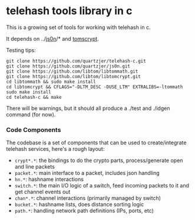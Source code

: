 telehash tools library in c
===========================

This is a growing set of tools for working with telehash in c.

It depends on ../[js0n](https://github.com/quartzjer/js0n)/* and [tomscrypt](http://github.com/libtom/libtomcrypt).

Testing tips:

```
git clone https://github.com/quartzjer/telehash-c.git
git clone https://github.com/quartzjer/js0n.git
git clone https://github.com/libtom/libtommath.git
git clone https://github.com/libtom/libtomcrypt.git
cd libtommath && sudo make install
cd libtomcrypt && CFLAGS="-DLTM_DESC -DUSE_LTM" EXTRALIBS=-ltommath sudo make install
cd telehash-c && make
```

There will be warnings, but it should all produce a ./test and ./idgen command (for now).

### Code Components

The codebase is a set of components that can be used to create/integrate telehash services, here's a rough layout:

* `crypt*.*`: the bindings to do the crypto parts, process/generate open and line packets
* `packet.*`: main interface to a packet, includes json handling
* `hn.*`: hashname interactions
* `switch.*`: the main I/O logic of a switch, feed incoming packets to it and get channel events out
* `chan*.*`: channel interactions (primarily managed by switch)
* `bucket.*`: hashname lists, does distance sorting logic
* `path.*`: handling network path definitions (IPs, ports, etc)
